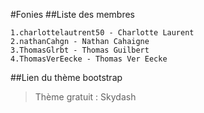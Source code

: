 #Fonies
##Liste des membres

    1.charlottelautrent50 - Charlotte Laurent
    2.nathanCahgn - Nathan Cahaigne
    3.ThomasGlrbt - Thomas Guilbert
    4.ThomasVerEecke - Thomas Ver Eecke

##Lien du thème bootstrap

>Thème gratuit : Skydash
